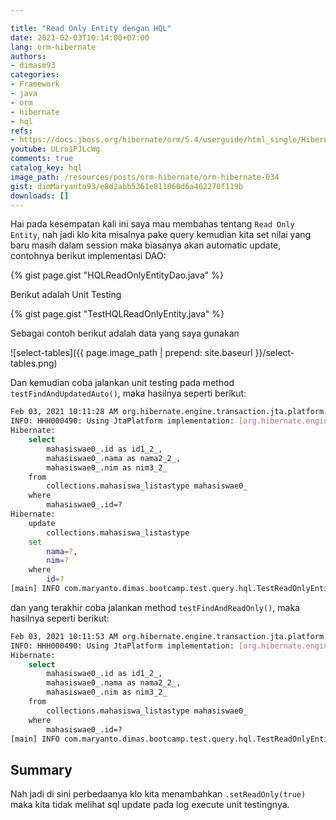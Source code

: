 ```yaml
---

title: "Read Only Entity dengan HQL"
date: 2021-02-03T10:14:00+07:00
lang: orm-hibernate
authors:
- dimasm93
categories:
- Framework
- java
- orm
- hibernate
- hql
refs: 
- https://docs.jboss.org/hibernate/orm/5.4/userguide/html_single/Hibernate_User_Guide.html#hql-read-only-entities
youtube: ULro1PJLcWg
comments: true
catalog_key: hql
image_path: /resources/posts/orm-hibernate/orm-hibernate-034
gist: dimMaryanto93/e8d2abb5361e811860d6a462270f119b
downloads: []
---
```


Hai pada kesempatan kali ini saya mau membahas tentang `Read Only Entity`, nah jadi klo kita misalnya pake query kemudian kita set nilai yang baru masih dalam session maka biasanya akan automatic update, contohnya berikut implementasi DAO:

<!--more-->

{% gist page.gist "HQLReadOnlyEntityDao.java" %}

Berikut adalah Unit Testing

{% gist page.gist "TestHQLReadOnlyEntity.java" %}

Sebagai contoh berikut adalah data yang saya gunakan 

![select-tables]({{ page.image_path | prepend: site.baseurl }}/select-tables.png)

Dan kemudian coba jalankan unit testing pada method `testFindAndUpdatedAuto()`, maka hasilnya seperti berikut:

```bash
Feb 03, 2021 10:11:28 AM org.hibernate.engine.transaction.jta.platform.internal.JtaPlatformInitiator initiateService
INFO: HHH000490: Using JtaPlatform implementation: [org.hibernate.engine.transaction.jta.platform.internal.NoJtaPlatform]
Hibernate: 
    select
        mahasiswae0_.id as id1_2_,
        mahasiswae0_.nama as nama2_2_,
        mahasiswae0_.nim as nim3_2_ 
    from
        collections.mahasiswa_listastype mahasiswae0_ 
    where
        mahasiswae0_.id=?
Hibernate: 
    update
        collections.mahasiswa_listastype 
    set
        nama=?,
        nim=? 
    where
        id=?
[main] INFO com.maryanto.dimas.bootcamp.test.query.hql.TestReadOnlyEntity - destroy hibernate session!
```

dan yang terakhir coba jalankan method `testFindAndReadOnly()`, maka hasilnya seperti berikut:

```bash
Feb 03, 2021 10:11:53 AM org.hibernate.engine.transaction.jta.platform.internal.JtaPlatformInitiator initiateService
INFO: HHH000490: Using JtaPlatform implementation: [org.hibernate.engine.transaction.jta.platform.internal.NoJtaPlatform]
Hibernate: 
    select
        mahasiswae0_.id as id1_2_,
        mahasiswae0_.nama as nama2_2_,
        mahasiswae0_.nim as nim3_2_ 
    from
        collections.mahasiswa_listastype mahasiswae0_ 
    where
        mahasiswae0_.id=?
[main] INFO com.maryanto.dimas.bootcamp.test.query.hql.TestReadOnlyEntity - destroy hibernate session!
```

## Summary

Nah jadi di sini perbedaanya klo kita menambahkan `.setReadOnly(true)` maka kita tidak melihat sql update pada log execute unit testingnya.